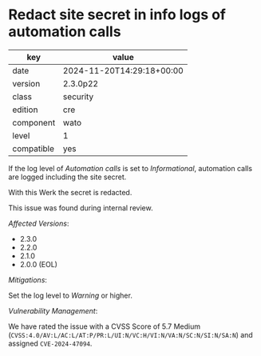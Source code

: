 [//]: # (werk v2)
# Redact site secret in info logs of automation calls

key        | value
---------- | ---
date       | 2024-11-20T14:29:18+00:00
version    | 2.3.0p22
class      | security
edition    | cre
component  | wato
level      | 1
compatible | yes

If the log level of *Automation calls* is set to *Informational*, automation calls are logged including the site secret.

With this Werk the secret is redacted.

This issue was found during internal review.

*Affected Versions*:

* 2.3.0
* 2.2.0
* 2.1.0
* 2.0.0 (EOL)

*Mitigations*:

Set the log level to *Warning* or higher.

*Vulnerability Management*:

We have rated the issue with a CVSS Score of 5.7 Medium (`CVSS:4.0/AV:L/AC:L/AT:P/PR:L/UI:N/VC:H/VI:N/VA:N/SC:N/SI:N/SA:N`) and assigned `CVE-2024-47094`.
